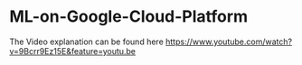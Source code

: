 # ML-on-Google-Cloud-Platform
The Video explanation can be found here 
https://www.youtube.com/watch?v=9Bcrr9Ez15E&feature=youtu.be
